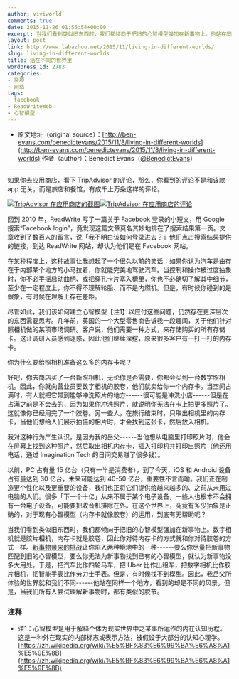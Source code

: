 ```yaml
---
author: viviworld
comments: true
date: 2015-11-26 01:56:54+00:00
excerpt: 当我们看到类似旧东西时，我们都倾向于把旧的心智模型强加在新事物上。他站在同样一个地方，看到的却是不同的风景。但是，当我们所有人尝试理解新事物时，都有类似的脱节。
layout: post
link: http://www.labazhou.net/2015/11/living-in-different-worlds/
slug: living-in-different-worlds
title: 活在不同的世界里
wordpress_id: 2783
categories:
- 杂项
- 网络
tags:
- facebook
- ReadWriteWeb
- 心智模型
---
```



	
  * 原文地址（original source）：[http://ben-evans.com/benedictevans/2015/11/8/living-in-different-worlds](http://ben-evans.com/benedictevans/2015/11/8/living-in-different-worlds)
作者（author）：Benedict Evans（[@BenedictEvans](https://twitter.com/BenedictEvans)）





* * *



如果你去应用商店，看下 TripAdvisor 的评论，那么，你看到的评论不是和该款 app 无关，而是旅店和餐馆，有成千上万条这样的评论。

[![TripAdvisor 在应用商店的截图](http://www.labazhou.net/wp-content/uploads/2015/11/TripAdvisor-app-337x600.jpg)](http://www.labazhou.net/wp-content/uploads/2015/11/TripAdvisor-app.jpg)[![TripAdvisor 在应用商店的评论](http://www.labazhou.net/wp-content/uploads/2015/11/TripAdvisor-review-337x600.jpg)](http://www.labazhou.net/wp-content/uploads/2015/11/TripAdvisor-review.jpg)

回到 2010 年，ReadWrite 写了一篇关于 Facebook 登录的小短文，用 Google 搜索“Facebook login”，竟发现这篇文章莫名其妙地排在了搜索结果第一页。文章收到了数百人的留言，说「我不明白该如何登录进去？」他们点击搜索结果提供的链接，到达 ReadWrite 网站，却认为他们是在 Facebook 网站。

在某种程度上，这种故事让我想起了一个很久以前的笑话：如果你认为汽车是由存在于内部某个地方的小马拉着，你就能完美地驾驶汽车。当控制和操作被过度抽象时，你不必手摇启动曲柄、或把穿孔卡片塞入槽里，你也不必确切了解其中细节，至少在一定程度上，你不得不理解轮胎、而不是内燃机。但是，有时候你碰到的是假象，有时候在理解上存在差距。

尽管如此，我们该如何建立心智模型【注1】以应付这些问题，仍然存在更深层次的东西需要思考。几年前，英国的一个大型零售商告诉我一段趣闻，关于他们针对照相机做的某项市场调研。客户说，他们需要一种方式，来存储购买的所有存储卡。这让调研人员感到迷惑，因此他们继续深挖，原来很多客户有一打一打的内存卡。

你为什么要给照相机准备这么多的内存卡呢？

好吧，你去商店买了一台新照相机，无论你是否需要，你都会买到一台数字照相机。因此，你就向营业员要数字相机的胶卷，他们就卖给你一个内存卡。当空间占满时，有人就把它带到能够冲洗照片的地方------很可能是冲洗小店------但是在占满之前是不会去的，因为如果你冲洗照片，就说明你无法在卡上拍更多照片了。这就像你已经用完了一个胶卷。另一些人，在旅行结束时，只取出相机里的内存卡，当他们想给人们展示拍摄的相片时，才会找到这张卡，然后放入相机。

我对这种行为产生认识，是因为我的岳父------当他想从电脑里打印照片时，他会在屏幕上找到这种照片，然后取出相机内存卡，插入打印机并打印出照片（他还用电话，通过 Imagination Tech 的日间交易赚了很多钱）。

以前，PC 占有量 15 亿台（只有一半是消费者），到了今天，iOS 和 Android 设备占有量达到 30 亿台，未来可能达到 40-50 亿台，重要性不言而喻。我们正在制造更个性化以及更重要的设备，我们也正将它们提供给越来越多的、之前从未用过电脑的人们。很多「下一个十亿」从来不属于某个电子设备，一些人也根本不会拥有一台电子设备，可能要把收音机排除在外。在这个世界上，究竟有多少抽象是正确的，对于现有心智模型（内存卡就像胶卷）的运用，到底有无帮助呢？

当我们看到类似旧东西时，我们都倾向于把旧的心智模型强加在新事物上。数字相机就是胶片相机，内存卡就是胶卷，因此你对待内存卡的方式就和你对待胶卷的方式一样。[新事物带来的挑战](http://www.labazhou.net/2015/07/impact-of-the-internet-age-mooc-open-data-governance/)让你陷入两种境地中的一种------要么你尽量把新事物匹配到旧的心智模型，要么你无法为新事物找到已有的心智模型，就认为新事物没多大用处。于是，把汽车比作四轮马车，把 Uber 比作出租车，把数字相机比作胶片相机，把智能手表比作劳力士手表。但是，有时候找不到模型。因此，我岳父所体验的世界就和我们不同------他站在同样一个地方，看到的却是不同的风景。但是，当我们所有人尝试理解新事物时，都有类似的脱节。


### 注释

* 注1：心智模型是用于解释个体为现实世界中之某事所运作的内在认知历程。这是一种外在现实的内部标志或表示方法，被假设于大部分的认知心理学。[https://zh.wikipedia.org/wiki/%E5%BF%83%E6%99%BA%E6%A8%A1%E5%9E%8B](https://zh.wikipedia.org/wiki/%E5%BF%83%E6%99%BA%E6%A8%A1%E5%9E%8B) 
